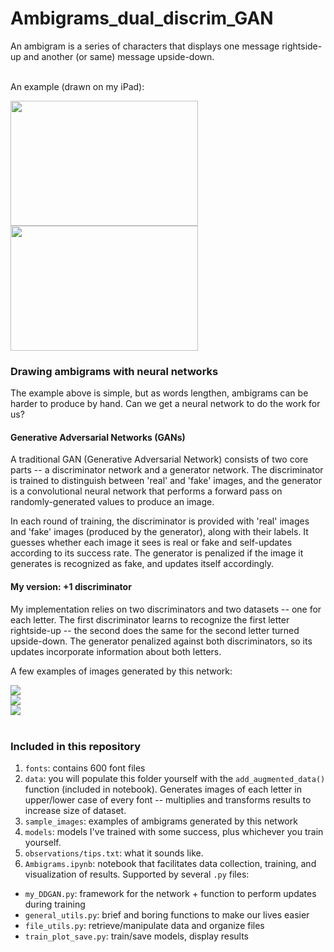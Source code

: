 # Ambigrams_dual_discrim_GAN

An ambigram is a series of characters that displays one message rightside-up and another (or same) message upside-down.<br>

<br>An example (drawn on my iPad):

<img src="https://github.com/jdowner212/Ambigrams_dual_discrim_GAN/blob/main/sample_images/one.png" width="300" height="200" />
<img src="https://github.com/jdowner212/Ambigrams_dual_discrim_GAN/blob/main/sample_images/two.png" width="300" height="200" />


### Drawing ambigrams with neural networks

The example above is simple, but as words lengthen, ambigrams can be harder to produce by hand. Can we get a neural network to do the work for us? 

#### Generative Adversarial Networks (GANs)

A traditional GAN (Generative Adversarial Network) consists of two core parts -- a discriminator network and a generator network. The discriminator is trained to distinguish between 'real' and 'fake' images, and the generator is a convolutional neural network that performs a forward pass on randomly-generated values to produce an image.

In each round of training, the discriminator is provided with 'real' images and 'fake' images (produced by the generator), along with their labels. It guesses whether each image it sees is real or fake and self-updates according to its success rate. The generator is penalized if the image it generates is recognized as fake, and updates itself accordingly. 

#### My version: +1 discriminator

My implementation relies on two discriminators and two datasets -- one for each letter. The first discriminator learns to recognize the first letter rightside-up -- the second does the same for the second letter turned upside-down. The generator penalized against both discriminators, so its updates incorporate information about both letters.

A few examples of images generated by this network:

![](https://github.com/jdowner212/Ambigrams_dual_discrim_GAN/blob/main/sample_images/AB/AB_9_img_9.png?style=centerme)<br>
![](https://github.com/jdowner212/Ambigrams_dual_discrim_GAN/blob/main/sample_images/ZE/ZE_26_img_21.png?style=centerme)<br>
![](https://github.com/jdowner212/Ambigrams_dual_discrim_GAN/blob/main/sample_images/RS/RS_1_img_1.png?style=centerme)<br>
<br>
### Included in this repository

1. `fonts`: contains 600 font files
2. `data`: you will populate this folder yourself with the `add_augmented_data()` function (included in notebook). Generates images of each letter in upper/lower case of every font -- multiplies and transforms results to increase size of dataset.
3. `sample_images`: examples of ambigrams generated by this network
4. `models`: models I've trained with some success, plus whichever you train yourself.
5. `observations/tips.txt`: what it sounds like.
6. `Ambigrams.ipynb`: notebook that facilitates data collection, training, and visualization of results. Supported by several `.py` files:
- `my_DDGAN.py`: framework for the network + function to perform updates during training
- `general_utils.py`: brief and boring functions to make our lives easier
- `file_utils.py`: retrieve/manipulate data and organize files
- `train_plot_save.py`: train/save models, display results

